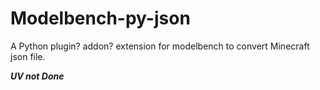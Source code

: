 # Modelbench-py-json
A Python plugin? addon? extension for modelbench to convert Minecraft json file.

***UV not Done***
